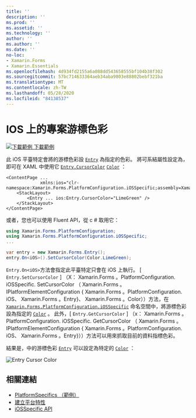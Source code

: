 ```yaml
---
title: ''
description: ''
ms.prod: ''
ms.assetid: ''
ms.technology: ''
author: ''
ms.author: ''
ms.date: ''
no-loc:
- Xamarin.Forms
- Xamarin.Essentials
ms.openlocfilehash: 4d934fd2155a6a088dd543658555bf104b38f302
ms.sourcegitcommit: 57bc714633364aeb34aba9803e88802bebf321ba
ms.translationtype: MT
ms.contentlocale: zh-TW
ms.lasthandoff: 05/28/2020
ms.locfileid: "84138537"
---
```

# <a name="entry-cursor-color-on-ios"></a>IOS 上的專案游標色彩

[![下載範例 ](~/media/shared/download.png) 下載範例](https://docs.microsoft.com/samples/xamarin/xamarin-forms-samples/userinterface-platformspecifics)

此 iOS 平臺特定會將的游標色彩設 [`Entry`](xref:Xamarin.Forms.Entry) 為指定的色彩。 將可系結屬性設定為，即可在 XAML 中使用它 [`Entry.CursorColor`](xref:Xamarin.Forms.PlatformConfiguration.iOSSpecific.Entry.CursorColorProperty) [`Color`](xref:Xamarin.Forms.Color) ：

```xaml
<ContentPage ...
             xmlns:ios="clr-namespace:Xamarin.Forms.PlatformConfiguration.iOSSpecific;assembly=Xamarin.Forms.Core">
    <StackLayout>
        <Entry ... ios:Entry.CursorColor="LimeGreen" />
    </StackLayout>
</ContentPage>
```

或者，您也可以使用 Fluent API，從 c # 取用它：

```csharp
using Xamarin.Forms.PlatformConfiguration;
using Xamarin.Forms.PlatformConfiguration.iOSSpecific;
...

var entry = new Xamarin.Forms.Entry();
entry.On<iOS>().SetCursorColor(Color.LimeGreen);
```

`Entry.On<iOS>`方法會指定此平臺特定只會在 iOS 上執行。 [ `Entry.SetCursorColor` ] （X： Xamarin.Forms 。PlatformConfiguration. iOSSpecific. SetCursorColor （ Xamarin.Forms 。IPlatformElementConfiguration { Xamarin.Forms 。PlatformConfiguration. iOS、 Xamarin.Forms 。Entry}、 Xamarin.Forms 。Color））方法，在 [`Xamarin.Forms.PlatformConfiguration.iOSSpecific`](xref:Xamarin.Forms.PlatformConfiguration.iOSSpecific) 命名空間中，將游標色彩設為指定的 [`Color`](xref:Xamarin.Forms.Color) 。 此外，[ `Entry.GetCursorColor` ] （x： Xamarin.Forms 。PlatformConfiguration. iOSSpecific. GetCursorColor （ Xamarin.Forms 。IPlatformElementConfiguration { Xamarin.Forms 。PlatformConfiguration. iOS、 Xamarin.Forms 。Entry}））方法可以用來抓取目前的資料指標色彩。

結果是，中的游標色彩 [`Entry`](xref:Xamarin.Forms.Entry) 可以設定為特定的 [`Color`](xref:Xamarin.Forms.Color) ：

![](entry-cursor-color-images/entry-cursorcolor.png "Entry Cursor Color")

## <a name="related-links"></a>相關連結

- [PlatformSpecifics （範例）](https://docs.microsoft.com/samples/xamarin/xamarin-forms-samples/userinterface-platformspecifics)
- [建立平台特性](~/xamarin-forms/platform/platform-specifics/index.md#creating-platform-specifics)
- [iOSSpecific API](xref:Xamarin.Forms.PlatformConfiguration.iOSSpecific)
